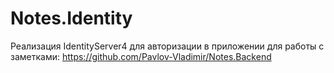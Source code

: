 # Notes.Identity

Реализация IdentityServer4 для авторизации в приложении для работы с заметками: https://github.com/Pavlov-Vladimir/Notes.Backend
